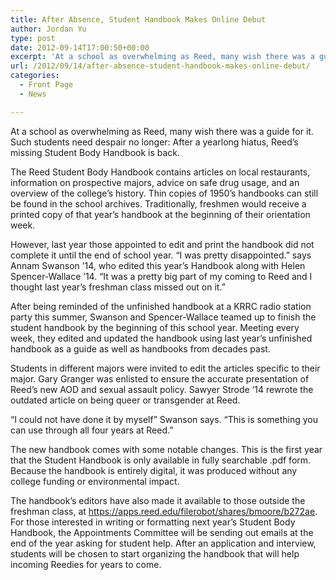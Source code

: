```yaml
---
title: After Absence, Student Handbook Makes Online Debut
author: Jordan Yu
type: post
date: 2012-09-14T17:00:50+00:00
excerpt: 'At a school as overwhelming as Reed, many wish there was a guide for it. Such students need despair no longer: After a yearlong hiatus, Reed’s missing Student Body Handbook is back.'
url: /2012/09/14/after-absence-student-handbook-makes-online-debut/
categories:
  - Front Page
  - News

---
```

At a school as overwhelming as Reed, many wish there was a guide for it. Such students need despair no longer: After a yearlong hiatus, Reed’s missing Student Body Handbook is back.

The Reed Student Body Handbook contains articles on local restaurants, information on prospective majors, advice on safe drug usage, and an overview of the college&#8217;s history. Thin copies of 1950’s handbooks can still be found in the school archives. Traditionally, freshmen would receive a printed copy of that year’s handbook at the beginning of their orientation week.

However, last year those appointed to edit and print the handbook did not complete it until the end of school year. “I was pretty disappointed.” says Annam Swanson ’14, who edited this year&#8217;s Handbook along with Helen Spencer-Wallace ’14. “It was a pretty big part of my coming to Reed and I thought last year’s freshman class missed out on it.”

After being reminded of the unfinished handbook at a KRRC radio station party this summer, Swanson and Spencer-Wallace teamed up to finish the student handbook by the beginning of this school year. Meeting every week, they edited and updated the handbook using last year’s unfinished handbook as a guide as well as handbooks from decades past.

Students in different majors were invited to edit the articles specific to their major. Gary Granger was enlisted to ensure the accurate presentation of Reed’s new AOD and sexual assault policy. Sawyer Strode ‘14 rewrote the outdated article on being queer or transgender at Reed.

“I could not have done it by myself” Swanson says. “This is something you can use through all four years at Reed.”

The new handbook comes with some notable changes. This is the first year that the Student Handbook is only available in fully searchable .pdf form. Because the handbook is entirely digital, it was produced without any college funding or environmental impact.

The handbook’s editors have also made it available to those outside the freshman class, at <https://apps.reed.edu/filerobot/shares/bmoore/b272ae>. For those interested in writing or formatting next year’s Student Body Handbook, the Appointments Committee will be sending out emails at the end of the year asking for student help. After an application and interview, students will be chosen to start organizing the handbook that will help incoming Reedies for years to come.